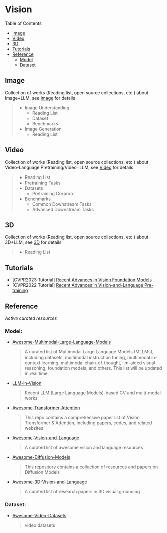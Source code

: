 # Vision

Table of Contents

- [Image](#image)
- [Video](#video)
- [3D](#3d)
- [Tutorials](#tutorials)
- [Reference](#reference)
  - [Model](#model)
  - [Dataset](#dataset)

## Image

Collection of works (Reading list, open source collections, etc.) about Image+LLM, see [Image](Image.md) for details

> - Image Understanding
>   - Reading List
>   - Dataset
>   - Benchmarks
> - Image Generation
>   - Reading List

## Video

Collection of works (Reading list, open source collections, etc.) about Video-Language Pretraining/Video+LLM, see [Video](Video.md) for details

> - Reading List
> - Pretraining Tasks
> - Datasets
>   - Pretraining Corpora
> - Benchmarks
>   - Common Downstream Tasks
>   - Advanced Downstream Tasks

## 3D

Collection of works (Reading list, open source collections, etc.) about 3D+LLM, see [3D](3D.md) for details

> - Reading List

## Tutorials

- [CVPR2023 Tutorial] [Recent Advances in Vision Foundation Models](https://vlp-tutorial.github.io/)
- [CVPR2022 Tutorial] [Recent Advances in Vision-and-Language Pre-training](https://vlp-tutorial.github.io/)

## Reference

*Active curated resources*

### Model:

- [Awesome-Multimodal-Large-Language-Models](https://github.com/BradyFU/Awesome-Multimodal-Large-Language-Models)

  > A curated list of Multimodal Large Language Models (MLLMs), including datasets, multimodal instruction tuning, multimodal in-context learning, multimodal chain-of-thought, llm-aided visual reasoning, foundation models, and others. This list will be updated in real time.
  >
- [LLM-in-Vision](https://github.com/DirtyHarryLYL/LLM-in-Vision)

  > Recent LLM (Large Language Models)-based CV and multi-modal works
  >
- [Awesome-Transformer-Attention](https://github.com/cmhungsteve/Awesome-Transformer-Attention)

  > This repo contains a comprehensive paper list of Vision Transformer & Attention, including papers, codes, and related websites
  >
- [Awesome-Vision-and-Language](https://github.com/sangminwoo/awesome-vision-and-language)

  > A curated list of awesome vision and language resources
  >
- [Awesome-Diffusion-Models](https://github.com/heejkoo/Awesome-Diffusion-Models)

  > This repository contains a collection of resources and papers on Diffusion Models
  >
- [Awesome-3D-Vision-and-Language](https://github.com/jianghaojun/Awesome-3D-Vision-and-Language)

  > A curated list of research papers in 3D visual grounding
  >

### Dataset:

- [Awesome-Video-Datasets](https://github.com/xiaobai1217/Awesome-Video-Datasets#Video-and-Language)
  > video datasets
  >
